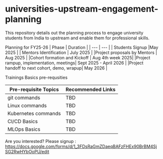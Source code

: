# universities-upstream-engagement-planning
This repository details out the planning process to engage university students from India to upstream and enable them for professional skills.

Planning for FY25-26
| Phase | Duration | 
| --- | --- |
| Students Signup |May 2025 |
| Mentors Identification | July 2025 |
|Project proposals by Mentors | Aug 2025 |
|Cohort formation and Kickoff | Aug 4th week 2025|
|Project rampup, implementation, meetings| Sept 2025 - April 2026 |
|Project handoff to next cohort, demo, wrapup| May 2026 |


Trainings Basics pre-requsities

| Pre-requisite Topics | Recommended Links | 
| --- | --- |
| git commands | TBD |
| Linux commands | TBD |
| Kubernetes commands | TBD |
| CI/CD Basics | TBD |
| MLOps Basics | TBD |


Are you interested? Please signup : https://docs.google.com/forms/d/1_3FDsRaGmZDaeqBAFzFHEx90BrBM4SjSG2RwHYbOoPU/edit
